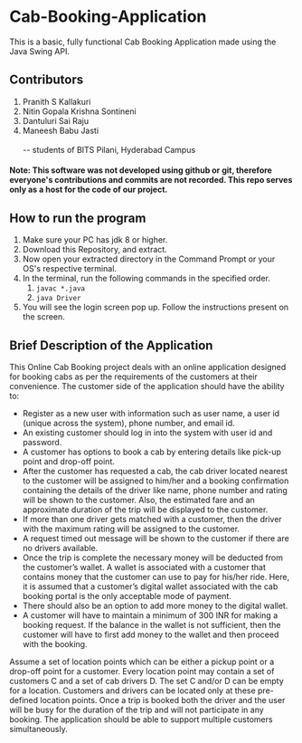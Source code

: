 # Cab-Booking-Application
This is a basic, fully functional Cab Booking Application made using the Java Swing API.

## Contributors
1. Pranith S Kallakuri
2. Nitin Gopala Krishna Sontineni
3. Dantuluri Sai Raju
4. Maneesh Babu Jasti<br /><br />
   -- students of BITS Pilani, Hyderabad Campus


#### Note: This software was not developed using github or git, therefore everyone's contributions and commits are not recorded. This repo serves only as a host for the code of our project.

## How to run the program
1. Make sure your PC has jdk 8 or higher.
2. Download this Repository, and extract.
3. Now open your extracted directory in the Command Prompt or your OS's respective terminal.
4. In the terminal, run the following commands in the specified order.
   1. `javac *.java`
   2. `java Driver`
5. You will see the login screen pop up. Follow the instructions present on the screen.

## Brief Description of the Application
This Online Cab Booking project deals with an online application designed for booking cabs as
per the requirements of the customers at their convenience. The customer side of the application
should have the ability to:

* Register as a new user with information such as user name, a user id (unique across the
system), phone number, and email id.
* An existing customer should log in into the system with user id and password.
* A customer has options to book a cab by entering details like pick-up point and drop-off
point.
* After the customer has requested a cab, the cab driver located nearest to the customer
will be assigned to him/her and a booking confirmation containing the details of the driver
like name, phone number and rating will be shown to the customer. Also, the estimated
fare and an approximate duration of the trip will be displayed to the customer.
* If more than one driver gets matched with a customer, then the driver with the maximum
rating will be assigned to the customer.
* A request timed out message will be shown to the customer if there are no drivers
available.
* Once the trip is complete the necessary money will be deducted from the customer’s
wallet. A wallet is associated with a customer that contains money that the customer can
use to pay for his/her ride. Here, it is assumed that a customer’s digital wallet associated
with the cab booking portal is the only acceptable mode of payment.
* There should also be an option to add more money to the digital wallet.
* A customer will have to maintain a minimum of 300 INR for making a booking request. If
the balance in the wallet is not sufficient, then the customer will have to first add money to
the wallet and then proceed with the booking.

Assume a set of location points which can be either a pickup point or a drop-off point for a
customer. Every location point may contain a set of customers C and a set of cab drivers D. The
set C and/or D can be empty for a location. Customers and drivers can be located only at these
pre-defined location points. Once a trip is booked both the driver and the user will be busy for the
duration of the trip and will not participate in any booking. The application should be able to
support multiple customers simultaneously.
